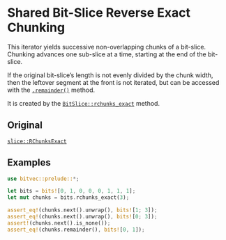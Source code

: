 # Shared Bit-Slice Reverse Exact Chunking

This iterator yields successive non-overlapping chunks of a bit-slice. Chunking
advances one sub-slice at a time, starting at the end of the bit-slice.

If the original bit-slice’s length is not evenly divided by the chunk width,
then the leftover segment at the front is not iterated, but can be accessed with
the [`.remainder()`] method.

It is created by the [`BitSlice::rchunks_exact`] method.

## Original

[`slice::RChunksExact`](core::slice::RChunksExact)

## Examples

```rust
use bitvec::prelude::*;

let bits = bits![0, 1, 0, 0, 0, 1, 1, 1];
let mut chunks = bits.rchunks_exact(3);

assert_eq!(chunks.next().unwrap(), bits![1; 3]);
assert_eq!(chunks.next().unwrap(), bits![0; 3]);
assert!(chunks.next().is_none());
assert_eq!(chunks.remainder(), bits![0, 1]);
```

[`BitSlice::rchunks_exact`]: crate::slice::BitSlice::rchunks_exact
[`.remainder()`]: Self::remainder
